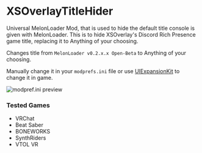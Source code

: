 # XSOverlayTitleHider
Universal MelonLoader Mod, that is used to hide the default title console is given with MelonLoader. This is to hide XSOverlay's Discord Rich Presence game title, replacing it to Anything of your choosing.

Changes title from `MelonLoader v0.2.x.x Open-Beta` to Anything of your choosing.

Manually change it in your `modprefs.ini` file or use [UIExpansionKit](https://github.com/knah/VRCMods) to change it in game.

![modpref.ini preview](https://vkloud.net/index.php/s/PM9DXgmZ6dafydk/preview)

### Tested Games
- VRChat
- Beat Saber
- BONEWORKS
- SynthRiders
- VTOL VR
